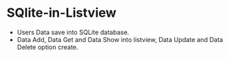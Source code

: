 # SQlite-in-Listview
- Users Data save into SQLite database.
- Data Add, Data Get and Data Show into listview, Data Update and Data Delete option create.
